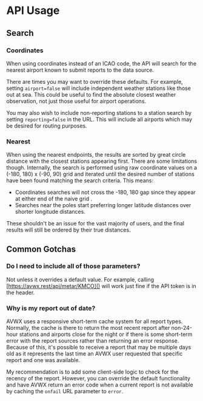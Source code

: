 # API Usage

## Search

### Coordinates

When using coordinates instead of an ICAO code, the API will search for the nearest airport known to submit reports to the data source. 

There are times you may want to override these defaults. For example, setting `airport=false` will include independent weather stations like those out at sea. This could be useful to find the absolute closest weather observation, not just those useful for airport operations.

You may also wish to include non-reporting stations to a station search by setting `reporting=false` in the URL. This will include all airports which may be desired for routing purposes.

### Nearest

When using the nearest endpoints, the results are sorted by great circle distance with the closest stations appearing first. There are some limitations though. Internally, the search is performed using raw coordinate values on a (-180, 180) x (-90, 90) grid and iterated until the desired number of stations have been found matching the search criteria. This means:

- Coordinates searches will not cross the -180, 180 gap since they appear at either end of the naive grid .
- Searches near the poles start preferring longer latitude distances over shorter longitude distances.

These shouldn't be an issue for the vast majority of users, and the final results will still be ordered by their true distances.

## Common Gotchas

### Do I need to include all of those parameters?

Not unless it overrides a default value. For example, calling [https://avwx.rest/api/metar/KMCO]() will work just fine if the API token is in the header.

### Why is my report out of date?

AVWX uses a responsive short-term cache system for all report types. Normally, the cache is there to return the most recent report after non-24-hour stations and airports close for the night or if there is some short-term error with the report sources rather than returning an error response. Because of this, it's possible to receive a report that may be multiple days old as it represents the last time an AVWX user requested that specific report and one was available.

My recommendation is to add some client-side logic to check for the recency of the report. However, you can override the default functionality and have AVWX return an error code when a current report is not available by caching the `onfail` URL parameter to `error`.
